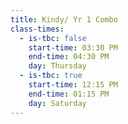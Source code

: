 ```yaml
---
title: Kindy/ Yr 1 Combo
class-times:
  - is-tbc: false
    start-time: 03:30 PM
    end-time: 04:30 PM
    day: Thursday
  - is-tbc: true
    start-time: 12:15 PM
    end-time: 01:15 PM
    day: Saturday
---
```

